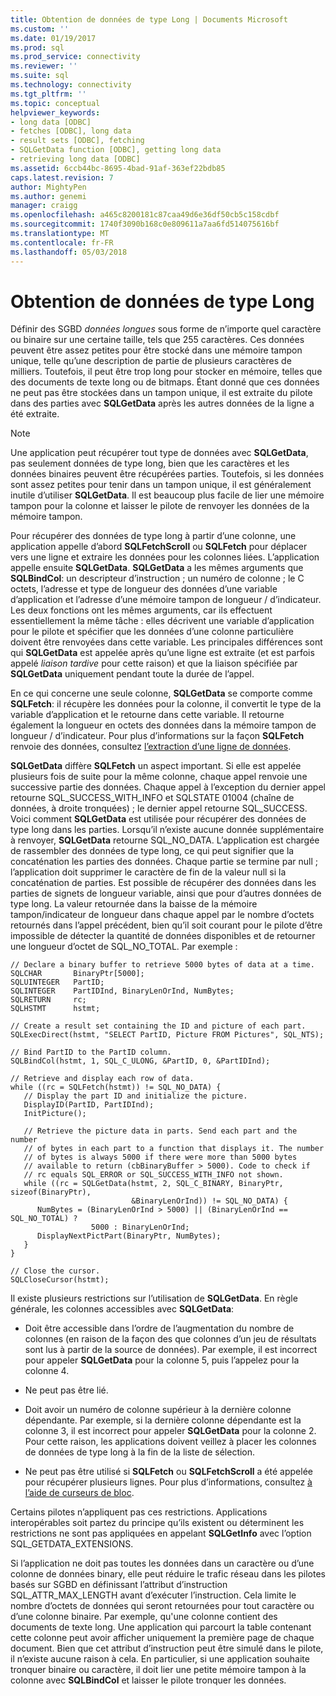 ```yaml
---
title: Obtention de données de type Long | Documents Microsoft
ms.custom: ''
ms.date: 01/19/2017
ms.prod: sql
ms.prod_service: connectivity
ms.reviewer: ''
ms.suite: sql
ms.technology: connectivity
ms.tgt_pltfrm: ''
ms.topic: conceptual
helpviewer_keywords:
- long data [ODBC]
- fetches [ODBC], long data
- result sets [ODBC], fetching
- SQLGetData function [ODBC], getting long data
- retrieving long data [ODBC]
ms.assetid: 6ccb44bc-8695-4bad-91af-363ef22bdb85
caps.latest.revision: 7
author: MightyPen
ms.author: genemi
manager: craigg
ms.openlocfilehash: a465c8200181c87caa49d6e36df50cb5c158cdbf
ms.sourcegitcommit: 1740f3090b168c0e809611a7aa6fd514075616bf
ms.translationtype: MT
ms.contentlocale: fr-FR
ms.lasthandoff: 05/03/2018
---
```

# <a name="getting-long-data"></a>Obtention de données de type Long
Définir des SGBD *données longues* sous forme de n’importe quel caractère ou binaire sur une certaine taille, tels que 255 caractères. Ces données peuvent être assez petites pour être stocké dans une mémoire tampon unique, telle qu’une description de partie de plusieurs caractères de milliers. Toutefois, il peut être trop long pour stocker en mémoire, telles que des documents de texte long ou de bitmaps. Étant donné que ces données ne peut pas être stockées dans un tampon unique, il est extraite du pilote dans des parties avec **SQLGetData** après les autres données de la ligne a été extraite.  
  
> [!NOTE]  
>  Une application peut récupérer tout type de données avec **SQLGetData**, pas seulement données de type long, bien que les caractères et les données binaires peuvent être récupérées parties. Toutefois, si les données sont assez petites pour tenir dans un tampon unique, il est généralement inutile d’utiliser **SQLGetData**. Il est beaucoup plus facile de lier une mémoire tampon pour la colonne et laisser le pilote de renvoyer les données de la mémoire tampon.  
  
 Pour récupérer des données de type long à partir d’une colonne, une application appelle d’abord **SQLFetchScroll** ou **SQLFetch** pour déplacer vers une ligne et extraire les données pour les colonnes liées. L’application appelle ensuite **SQLGetData**. **SQLGetData** a les mêmes arguments que **SQLBindCol**: un descripteur d’instruction ; un numéro de colonne ; le C octets, l’adresse et type de longueur des données d’une variable d’application et l’adresse d’une mémoire tampon de longueur / d’indicateur. Les deux fonctions ont les mêmes arguments, car ils effectuent essentiellement la même tâche : elles décrivent une variable d’application pour le pilote et spécifier que les données d’une colonne particulière doivent être renvoyées dans cette variable. Les principales différences sont qui **SQLGetData** est appelée après qu’une ligne est extraite (et est parfois appelé *liaison tardive* pour cette raison) et que la liaison spécifiée par **SQLGetData** uniquement pendant toute la durée de l’appel.  
  
 En ce qui concerne une seule colonne, **SQLGetData** se comporte comme **SQLFetch**: il récupère les données pour la colonne, il convertit le type de la variable d’application et le retourne dans cette variable. Il retourne également la longueur en octets des données dans la mémoire tampon de longueur / d’indicateur. Pour plus d’informations sur la façon **SQLFetch** renvoie des données, consultez [l’extraction d’une ligne de données](../../../odbc/reference/develop-app/fetching-a-row-of-data.md).  
  
 **SQLGetData** diffère **SQLFetch** un aspect important. Si elle est appelée plusieurs fois de suite pour la même colonne, chaque appel renvoie une successive partie des données. Chaque appel à l’exception du dernier appel retourne SQL_SUCCESS_WITH_INFO et SQLSTATE 01004 (chaîne de données, à droite tronquées) ; le dernier appel retourne SQL_SUCCESS. Voici comment **SQLGetData** est utilisée pour récupérer des données de type long dans les parties. Lorsqu’il n’existe aucune donnée supplémentaire à renvoyer, **SQLGetData** retourne SQL_NO_DATA. L’application est chargée de rassembler des données de type long, ce qui peut signifier que la concaténation les parties des données. Chaque partie se termine par null ; l’application doit supprimer le caractère de fin de la valeur null si la concaténation de parties. Est possible de récupérer des données dans les parties de signets de longueur variable, ainsi que pour d’autres données de type long. La valeur retournée dans la baisse de la mémoire tampon/indicateur de longueur dans chaque appel par le nombre d’octets retournés dans l’appel précédent, bien qu’il soit courant pour le pilote d’être impossible de détecter la quantité de données disponibles et de retourner une longueur d’octet de SQL_NO_TOTAL. Par exemple :  
  
```  
// Declare a binary buffer to retrieve 5000 bytes of data at a time.  
SQLCHAR       BinaryPtr[5000];  
SQLUINTEGER   PartID;  
SQLINTEGER    PartIDInd, BinaryLenOrInd, NumBytes;  
SQLRETURN     rc;   
SQLHSTMT      hstmt;  
  
// Create a result set containing the ID and picture of each part.  
SQLExecDirect(hstmt, "SELECT PartID, Picture FROM Pictures", SQL_NTS);  
  
// Bind PartID to the PartID column.  
SQLBindCol(hstmt, 1, SQL_C_ULONG, &PartID, 0, &PartIDInd);  
  
// Retrieve and display each row of data.  
while ((rc = SQLFetch(hstmt)) != SQL_NO_DATA) {  
   // Display the part ID and initialize the picture.  
   DisplayID(PartID, PartIDInd);  
   InitPicture();  
  
   // Retrieve the picture data in parts. Send each part and the number   
   // of bytes in each part to a function that displays it. The number   
   // of bytes is always 5000 if there were more than 5000 bytes   
   // available to return (cbBinaryBuffer > 5000). Code to check if   
   // rc equals SQL_ERROR or SQL_SUCCESS_WITH_INFO not shown.  
   while ((rc = SQLGetData(hstmt, 2, SQL_C_BINARY, BinaryPtr, sizeof(BinaryPtr),  
                           &BinaryLenOrInd)) != SQL_NO_DATA) {  
      NumBytes = (BinaryLenOrInd > 5000) || (BinaryLenOrInd == SQL_NO_TOTAL) ?  
                  5000 : BinaryLenOrInd;  
      DisplayNextPictPart(BinaryPtr, NumBytes);  
   }  
}  
  
// Close the cursor.  
SQLCloseCursor(hstmt);  
```  
  
 Il existe plusieurs restrictions sur l’utilisation de **SQLGetData**. En règle générale, les colonnes accessibles avec **SQLGetData**:  
  
-   Doit être accessible dans l’ordre de l’augmentation du nombre de colonnes (en raison de la façon des que colonnes d’un jeu de résultats sont lus à partir de la source de données). Par exemple, il est incorrect pour appeler **SQLGetData** pour la colonne 5, puis l’appelez pour la colonne 4.  
  
-   Ne peut pas être lié.  
  
-   Doit avoir un numéro de colonne supérieur à la dernière colonne dépendante. Par exemple, si la dernière colonne dépendante est la colonne 3, il est incorrect pour appeler **SQLGetData** pour la colonne 2. Pour cette raison, les applications doivent veillez à placer les colonnes de données de type long à la fin de la liste de sélection.  
  
-   Ne peut pas être utilisé si **SQLFetch** ou **SQLFetchScroll** a été appelée pour récupérer plusieurs lignes. Pour plus d’informations, consultez [à l’aide de curseurs de bloc](../../../odbc/reference/develop-app/using-block-cursors.md).  
  
 Certains pilotes n’appliquent pas ces restrictions. Applications interopérables soit partez du principe qu’ils existent ou déterminent les restrictions ne sont pas appliquées en appelant **SQLGetInfo** avec l’option SQL_GETDATA_EXTENSIONS.  
  
 Si l’application ne doit pas toutes les données dans un caractère ou d’une colonne de données binary, elle peut réduire le trafic réseau dans les pilotes basés sur SGBD en définissant l’attribut d’instruction SQL_ATTR_MAX_LENGTH avant d’exécuter l’instruction. Cela limite le nombre d’octets de données qui seront retournées pour tout caractère ou d’une colonne binaire. Par exemple, qu'une colonne contient des documents de texte long. Une application qui parcourt la table contenant cette colonne peut avoir afficher uniquement la première page de chaque document. Bien que cet attribut d’instruction peut être simulé dans le pilote, il n’existe aucune raison à cela. En particulier, si une application souhaite tronquer binaire ou caractère, il doit lier une petite mémoire tampon à la colonne avec **SQLBindCol** et laisser le pilote tronquer les données.
